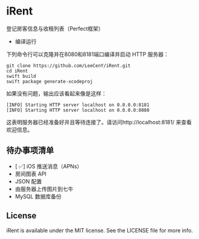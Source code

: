 # iRent
登记房客信息与收租列表（Perfect框架）


- 编译运行

下列命令行可以克隆并在8080和8181端口编译并启动 HTTP 服务器：
```
git clone https://github.com/LeeCenY/iRent.git
cd iRent
swift build
swift package generate-xcodeproj
```

如果没有问题，输出应该看起来像是这样：
```
[INFO] Starting HTTP server localhost on 0.0.0.0:8181
[INFO] Starting HTTP server localhost on 0.0.0.0:8080
```
这表明服务器已经准备好并且等待连接了。请访问http://localhost:8181/ 来查看欢迎信息。

## 待办事项清单
- [ ✅]  iOS 推送消息（APNs）
- 房间图表 API
- JSON 配置
- 由服务器上传图片到七牛
- MySQL 数据库备份

## License

iRent is available under the MIT license. See the LICENSE file for more info.
